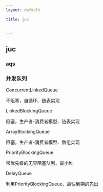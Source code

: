 ```yaml
---
layout: default

title: juc


---
```


## juc



### aqs



### 并发队列

ConcurrentLinkedQueue

不阻塞，自循环、链表实现

LinkedBlockingQueue

阻塞，生产者-消费者模型、链表实现

ArrayBlockingQueue

阻塞，生产者-消费者模型、数组实现

PriorityBlockingQueue

带优先级的无界阻塞队列、最小堆

DelayQueue

利用PriorityBlockingQueue，最快到期的先出








